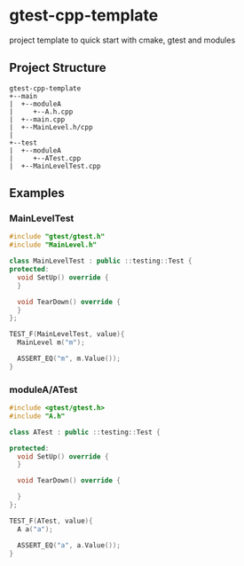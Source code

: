 # gtest-cpp-template

project template to quick start with cmake, gtest and modules

## Project Structure

```
gtest-cpp-template
+--main
|  +--moduleA
|     +--A.h.cpp
|  +--main.cpp
|  +--MainLevel.h/cpp
|
+--test
|  +--moduleA
|     +--ATest.cpp
|  +--MainLevelTest.cpp
```

## Examples

### MainLevelTest

```cpp
#include "gtest/gtest.h"
#include "MainLevel.h"

class MainLevelTest : public ::testing::Test {
protected:
  void SetUp() override {
  }

  void TearDown() override {
  }
};

TEST_F(MainLevelTest, value){
  MainLevel m("m");

  ASSERT_EQ("m", m.Value());
}
```

### moduleA/ATest

```cpp
#include <gtest/gtest.h>
#include "A.h"

class ATest : public ::testing::Test {

protected:
  void SetUp() override {
  }

  void TearDown() override {

  }
};

TEST_F(ATest, value){
  A a("a");

  ASSERT_EQ("a", a.Value());
}
```